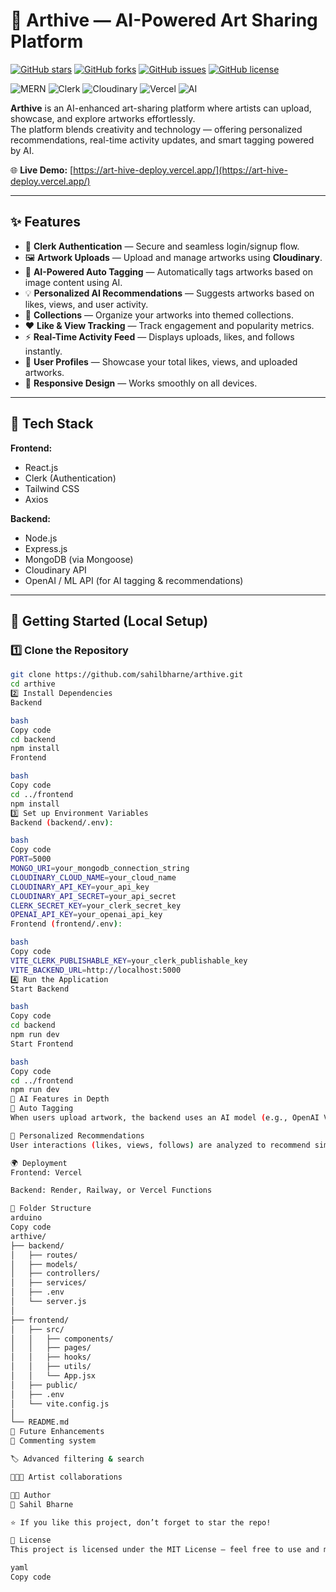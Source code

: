 # 🎨 Arthive — AI-Powered Art Sharing Platform

[![GitHub stars](https://img.shields.io/github/stars/sahilbharne/arthive?style=social)](https://github.com/sahilbharne/arthive/stargazers)
[![GitHub forks](https://img.shields.io/github/forks/sahilbharne/arthive?style=social)](https://github.com/sahilbharne/arthive/network/members)
[![GitHub issues](https://img.shields.io/github/issues/sahilbharne/arthive)](https://github.com/sahilbharne/arthive/issues)
[![GitHub license](https://img.shields.io/github/license/sahilbharne/arthive)](./LICENSE)

![MERN](https://img.shields.io/badge/Stack-MERN-green?style=flat-square)
![Clerk](https://img.shields.io/badge/Auth-Clerk-blue?style=flat-square)
![Cloudinary](https://img.shields.io/badge/Media-Cloudinary-lightblue?style=flat-square)
![Vercel](https://img.shields.io/badge/Deployed%20On-Vercel-black?style=flat-square)
![AI](https://img.shields.io/badge/Powered%20By-AI-purple?style=flat-square)

**Arthive** is an AI-enhanced art-sharing platform where artists can upload, showcase, and explore artworks effortlessly.  
The platform blends creativity and technology — offering personalized recommendations, real-time activity updates, and smart tagging powered by AI.

🌐 **Live Demo:** [https://art-hive-deploy.vercel.app/](https://art-hive-deploy.vercel.app/)

---

## ✨ Features

- 🔐 **Clerk Authentication** — Secure and seamless login/signup flow.  
- 🖼️ **Artwork Uploads** — Upload and manage artworks using **Cloudinary**.  
- 🧠 **AI-Powered Auto Tagging** — Automatically tags artworks based on image content using AI.  
- 💡 **Personalized AI Recommendations** — Suggests artworks based on likes, views, and user activity.  
- 🎨 **Collections** — Organize your artworks into themed collections.  
- ❤️ **Like & View Tracking** — Track engagement and popularity metrics.  
- ⚡ **Real-Time Activity Feed** — Displays uploads, likes, and follows instantly.  
- 👤 **User Profiles** — Showcase your total likes, views, and uploaded artworks.  
- 📱 **Responsive Design** — Works smoothly on all devices.  

---

## 🧩 Tech Stack

**Frontend:**  
- React.js  
- Clerk (Authentication)  
- Tailwind CSS  
- Axios  

**Backend:**  
- Node.js  
- Express.js  
- MongoDB (via Mongoose)  
- Cloudinary API  
- OpenAI / ML API (for AI tagging & recommendations)  

---

## 🚀 Getting Started (Local Setup)

### 1️⃣ Clone the Repository
```bash
git clone https://github.com/sahilbharne/arthive.git
cd arthive
2️⃣ Install Dependencies
Backend

bash
Copy code
cd backend
npm install
Frontend

bash
Copy code
cd ../frontend
npm install
3️⃣ Set up Environment Variables
Backend (backend/.env):

bash
Copy code
PORT=5000
MONGO_URI=your_mongodb_connection_string
CLOUDINARY_CLOUD_NAME=your_cloud_name
CLOUDINARY_API_KEY=your_api_key
CLOUDINARY_API_SECRET=your_api_secret
CLERK_SECRET_KEY=your_clerk_secret_key
OPENAI_API_KEY=your_openai_api_key
Frontend (frontend/.env):

bash
Copy code
VITE_CLERK_PUBLISHABLE_KEY=your_clerk_publishable_key
VITE_BACKEND_URL=http://localhost:5000
4️⃣ Run the Application
Start Backend

bash
Copy code
cd backend
npm run dev
Start Frontend

bash
Copy code
cd ../frontend
npm run dev
🧠 AI Features in Depth
🔹 Auto Tagging
When users upload artwork, the backend uses an AI model (e.g., OpenAI Vision or ML API) to detect elements and automatically generate descriptive tags.

🔹 Personalized Recommendations
User interactions (likes, views, follows) are analyzed to recommend similar artworks, ensuring a tailored discovery experience.

🌍 Deployment
Frontend: Vercel

Backend: Render, Railway, or Vercel Functions

📂 Folder Structure
arduino
Copy code
arthive/
├── backend/
│   ├── routes/
│   ├── models/
│   ├── controllers/
│   ├── services/
│   ├── .env
│   └── server.js
│
├── frontend/
│   ├── src/
│   │   ├── components/
│   │   ├── pages/
│   │   ├── hooks/
│   │   ├── utils/
│   │   └── App.jsx
│   ├── public/
│   ├── .env
│   └── vite.config.js
│
└── README.md
📅 Future Enhancements
🧾 Commenting system

🏷️ Advanced filtering & search

🧑‍🤝‍🧑 Artist collaborations

🧑‍💻 Author
👤 Sahil Bharne

⭐ If you like this project, don’t forget to star the repo!

🪪 License
This project is licensed under the MIT License — feel free to use and modify it for learning or personal projects.

yaml
Copy code
